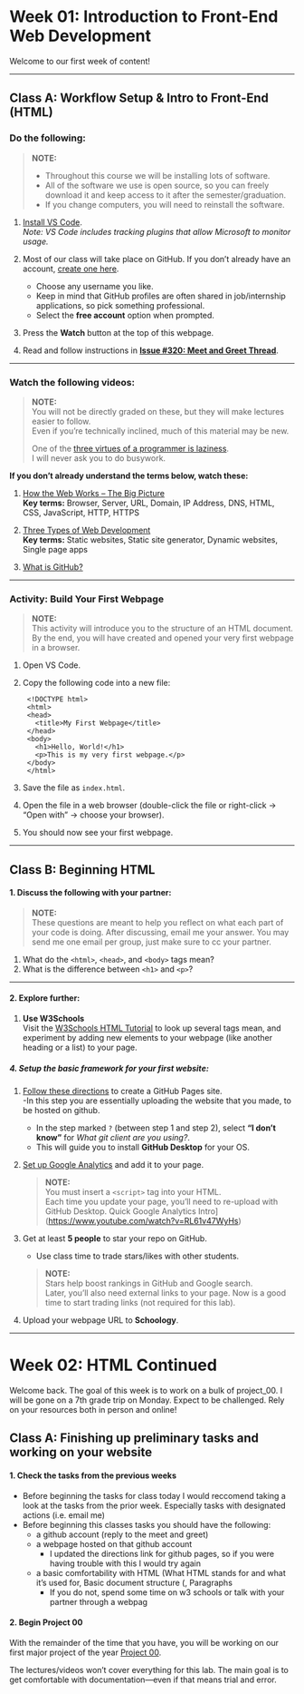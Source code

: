 # Week 01: Introduction to Front-End Web Development

Welcome to our first week of content! 

---

## **Class A**: Workflow Setup & Intro to Front-End (HTML)

### Do the following:

> **NOTE:**  
> - Throughout this course we will be installing lots of software.  
> - All of the software we use is open source, so you can freely download it and keep access to it after the semester/graduation.  
> - If you change computers, you will need to reinstall the software.  

1. [Install VS Code](https://code.visualstudio.com/Download).  
   *Note: VS Code includes tracking plugins that allow Microsoft to monitor usage.*  

2. Most of our class will take place on GitHub. If you don’t already have an account, [create one here](https://github.com/join).  
   - Choose any username you like.  
   - Keep in mind that GitHub profiles are often shared in job/internship applications, so pick something professional.  
   - Select the **free account** option when prompted.  

3. Press the **Watch** button at the top of this webpage.  

4. Read and follow instructions in **[Issue #320: Meet and Greet Thread](https://github.com/teacher-aj/HeschelCS/issues/1)**.  

---

### Watch the following videos:

> **NOTE:**  
> You will not be directly graded on these, but they will make lectures easier to follow.  
> Even if you’re technically inclined, much of this material may be new.  
> 
> One of the [three virtues of a programmer is laziness](https://thethreevirtues.com/).  
> I will never ask you to do busywork.  

**If you don’t already understand the terms below, watch these:**  

1. [How the Web Works – The Big Picture](https://www.youtube.com/watch?v=hJHvdBlSxug)  
   **Key terms:** Browser, Server, URL, Domain, IP Address, DNS, HTML, CSS, JavaScript, HTTP, HTTPS  

2. [Three Types of Web Development](https://www.youtube.com/watch?v=Kg0Q_YaQ3Gk)  
   **Key terms:** Static websites, Static site generator, Dynamic websites, Single page apps  

3. [What is GitHub?](https://www.youtube.com/watch?v=pBy1zgt0XPc)

---

### Activity: Build Your First Webpage

> **NOTE:**  
> This activity will introduce you to the structure of an HTML document.  
> By the end, you will have created and opened your very first webpage in a browser.  

1. Open VS Code.  

2. Copy the following code into a new file:  

        <!DOCTYPE html>
        <html>
        <head>
          <title>My First Webpage</title>
        </head>
        <body>
          <h1>Hello, World!</h1>
          <p>This is my very first webpage.</p>
        </body>
        </html>

3. Save the file as `index.html`.  

4. Open the file in a web browser (double-click the file or right-click → “Open with” → choose your browser).  

5. You should now see your first webpage.  

---

## **Class B**: Beginning HTML

#### 1. Discuss the following with your partner:

> **NOTE:**  
> These questions are meant to help you reflect on what each part of your code is doing. After discussing, email me your answer. You may send me one email per group, just make sure to cc your partner.

1. What do the `<html>`, `<head>`, and `<body>` tags mean?  
2. What is the difference between `<h1>` and `<p>`?  

---

#### 2. Explore further:

1. **Use W3Schools**  
   Visit the [W3Schools HTML Tutorial](https://www.w3schools.com/html/) to look up several tags mean, and experiment by adding new elements to your webpage (like another heading or a list) to your page.   


##### 4. Setup the basic framework for your first website:

1. [Follow these directions]([https://pages.github.com/](https://docs.github.com/en/pages/quickstart)) to create a GitHub Pages site.  
   -In this step you are essentially uploading the website that you made, to be hosted on github.
   - In the step marked `?` (between step 1 and step 2), select **“I don’t know”** for *What git client are you using?*.  
   - This will guide you to install **GitHub Desktop** for your OS.  

2. [Set up Google Analytics](https://support.google.com/analytics/answer/1008015?hl=en) and add it to your page.  
   > **NOTE:**  
   > You must insert a `<script>` tag into your HTML.  
   > Each time you update your page, you’ll need to re-upload with GitHub Desktop.
   > Quick Google Analytics Intro](https://www.youtube.com/watch?v=RL61v47WyHs)

3. Get at least **5 people** to star your repo on GitHub.  
   - Use class time to trade stars/likes with other students.  
   > **NOTE:**  
   > Stars help boost rankings in GitHub and Google search.  
   > Later, you’ll also need external links to your page. Now is a good time to start trading links (not required for this lab).  

4. Upload your webpage URL to **Schoology**.

---
# Week 02: HTML Continued

Welcome back. The goal of this week is to work on a bulk of project_00. I will be gone on a 7th grade trip on Monday. Expect to be challenged. Rely on your resources both in person and online!

## **Class A**: Finishing up preliminary tasks and working on your website

#### 1. Check the tasks from the previous weeks

  - Before beginning the tasks for class today I would reccomend taking a look at the tasks from the prior week. Especially tasks with designated actions (i.e. email me)
  - Before beginning this classes tasks you should have the following:
    - a github account (reply to the meet and greet)
    - a webpage hosted on that github account
      - I updated the directions link for github pages, so if you were having trouble with this I would try again
    - a basic comfortability with HTML (What HTML stands for and what it’s used for, Basic document structure (<!-- <!DOCTYPE html>, <html>, <head>, <body>), Headings (<h1>–<h6>'') -->, Paragraphs
      - If you do not, spend some time on w3 schools or talk with your partner through a webpag

#### 2. Begin Project 00

With the remainder of the time that you have, you will be working on our first major project of the year [Project 00](/project_00_basic_webpage/).

The lectures/videos won’t cover everything for this lab. The main goal is to get comfortable with documentation—even if that means trial and error.   
      

